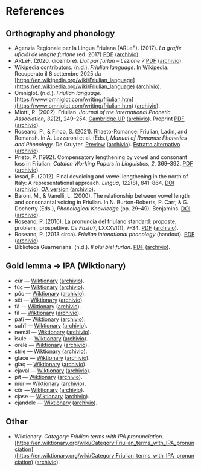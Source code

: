 # References

## Orthography and phonology

- Agenzia Regionale per la Lingua Friulana (ARLeF). (2017). *La grafie uficiâl de lenghe furlane* (ed. 2017) [PDF](https://arlef.it/app/uploads/documenti/Grafie_cuadrileng%C3%A2l_ed2017.pdf) ([archivio](https://web.archive.org/web/*/https://arlef.it/app/uploads/documenti/Grafie_cuadrileng%C3%A2l_ed2017.pdf)).
- ARLeF. (2020, dicembre). *Dut par furlan – Lezione 7* [PDF](https://arlef.it/app/uploads/2020/12/dutparfurlan_lez-7-ita-def.pdf) ([archivio](https://web.archive.org/web/*/https://arlef.it/app/uploads/2020/12/dutparfurlan_lez-7-ita-def.pdf)).
- Wikipedia contributors. (n.d.). *Friulian language*. In Wikipedia. Recuperato il 8 settembre 2025 da [https://en.wikipedia.org/wiki/Friulian_language](https://en.wikipedia.org/wiki/Friulian_language) ([archivio](https://web.archive.org/web/*/https://en.wikipedia.org/wiki/Friulian_language)).
- Omniglot. (n.d.). *Friulian language*. [https://www.omniglot.com/writing/friulian.htm](https://www.omniglot.com/writing/friulian.htm) ([archivio](https://web.archive.org/web/*/https://www.omniglot.com/writing/friulian.htm)).
- Miotti, R. (2002). Friulian. *Journal of the International Phonetic Association, 32*(2), 249–254. [Cambridge UP](https://www.cambridge.org/core/journals/journal-of-the-international-phonetic-association/article/friulian/E2A90C5FDD78064D8897F01F1A1AE9CA) ([archivio](https://web.archive.org/web/*/https://www.cambridge.org/core/journals/journal-of-the-international-phonetic-association/article/friulian/E2A90C5FDD78064D8897F01F1A1AE9CA)). Preprint [PDF](https://stel3.ub.edu/friulian.pdf) ([archivio](https://web.archive.org/web/*/https://stel3.ub.edu/friulian.pdf)).
- Roseano, P., & Finco, S. (2021). Rhaeto-Romance: Friulian, Ladin, and Romansh. In A. Lazzaroni et al. (Eds.), *Manual of Romance Phonetics and Phonology*. De Gruyter. [Preview](https://pageplace.de/deu/bambach_lauren/manual-of-romance-phonetics-and-phonology/id/9783110559089_9783110559089-27) ([archivio](https://web.archive.org/web/*/https://pageplace.de/deu/bambach_lauren/manual-of-romance-phonetics-and-phonology/id/9783110559089_9783110559089-27)). [Estratto alternativo](https://www.researchgate.net/publication/354400742_Rhaeto-Romance_Friulian_Ladin_and_Romansh) ([archivio](https://web.archive.org/web/*/https://www.researchgate.net/publication/354400742_Rhaeto-Romance_Friulian_Ladin_and_Romansh)).
- Prieto, P. (1992). Compensatory lengthening by vowel and consonant loss in Friulian. *Catalan Working Papers in Linguistics, 2*, 369–392. [PDF](https://raco.cat/articles/00000000/00000200/00001030.pdf) ([archivio](https://web.archive.org/web/*/https://raco.cat/articles/00000000/00000200/00001030.pdf)).
- Iosad, P. (2012). Final devoicing and vowel lengthening in the north of Italy: A representational approach. *Lingua, 122*(8), 841–864. [DOI](https://doi.org/10.1016/j.lingua.2012.02.005) ([archivio](https://web.archive.org/web/*/https://doi.org/10.1016/j.lingua.2012.02.005)). [OA version](https://www.pure.ed.ac.uk/ws/files/9307771/final_devoicing.pdf) ([archivio](https://web.archive.org/web/*/https://www.pure.ed.ac.uk/ws/files/9307771/final_devoicing.pdf)).
- Baroni, M., & Vanelli, L. (2000). The relationship between vowel length and consonantal voicing in Friulian. In N. Burton-Roberts, P. Carr, & G. Docherty (Eds.), *Phonological Knowledge* (pp. 29–49). Benjamins. [DOI](https://doi.org/10.1075/cilt.121.03bar) ([archivio](https://web.archive.org/web/*/https://doi.org/10.1075/cilt.121.03bar)).
- Roseano, P. (2010). La pronuncia del friulano standard: proposte, problemi, prospettive. *Ce Fastu?*, LXXXVI(1), 7–34. [PDF](https://www.lingref.com/cpapers/cefastu2010.pdf) ([archivio](https://web.archive.org/web/*/https://www.lingref.com/cpapers/cefastu2010.pdf)).
- Roseano, P. (2013 circa). *Friulian intonational phonology* (handout). [PDF](https://pau.roseano.net/intonation_friulian.pdf) ([archivio](https://web.archive.org/web/*/https://pau.roseano.net/intonation_friulian.pdf)).
- Biblioteca Guarneriana. (n.d.). *Il plui biel furlan*. [PDF](https://guarneriana.it/wp-content/uploads/2020/03/il-plui-biel-furlan.pdf) ([archivio](https://web.archive.org/web/*/https://guarneriana.it/wp-content/uploads/2020/03/il-plui-biel-furlan.pdf)).

## Gold lemma → IPA (Wiktionary)

- cûr — [Wiktionary](https://en.wiktionary.org/wiki/c%C3%BBr) ([archivio](https://web.archive.org/web/*/https://en.wiktionary.org/wiki/c%C3%BBr)).
- fûc — [Wiktionary](https://en.wiktionary.org/wiki/f%C3%BBc) ([archivio](https://web.archive.org/web/*/https://en.wiktionary.org/wiki/f%C3%BBc)).
- pôc — [Wiktionary](https://en.wiktionary.org/wiki/p%C3%B4c) ([archivio](https://web.archive.org/web/*/https://en.wiktionary.org/wiki/p%C3%B4c)).
- sêt — [Wiktionary](https://en.wiktionary.org/wiki/s%C3%AAt) ([archivio](https://web.archive.org/web/*/https://en.wiktionary.org/wiki/s%C3%AAt)).
- fâ — [Wiktionary](https://en.wiktionary.org/wiki/f%C3%A2) ([archivio](https://web.archive.org/web/*/https://en.wiktionary.org/wiki/f%C3%A2)).
- fîl — [Wiktionary](https://en.wiktionary.org/wiki/f%C3%AEl) ([archivio](https://web.archive.org/web/*/https://en.wiktionary.org/wiki/f%C3%AEl)).
- patî — [Wiktionary](https://en.wiktionary.org/wiki/pat%C3%AE) ([archivio](https://web.archive.org/web/*/https://en.wiktionary.org/wiki/pat%C3%AE)).
- sufrî — [Wiktionary](https://en.wiktionary.org/wiki/sufr%C3%AE) ([archivio](https://web.archive.org/web/*/https://en.wiktionary.org/wiki/sufr%C3%AE)).
- nemâl — [Wiktionary](https://en.wiktionary.org/wiki/nem%C3%A2l) ([archivio](https://web.archive.org/web/*/https://en.wiktionary.org/wiki/nem%C3%A2l)).
- ìsule — [Wiktionary](https://en.wiktionary.org/wiki/%C3%ACsule) ([archivio](https://web.archive.org/web/*/https://en.wiktionary.org/wiki/%C3%ACsule)).
- orele — [Wiktionary](https://en.wiktionary.org/wiki/orele) ([archivio](https://web.archive.org/web/*/https://en.wiktionary.org/wiki/orele)).
- strie — [Wiktionary](https://en.wiktionary.org/wiki/strie) ([archivio](https://web.archive.org/web/*/https://en.wiktionary.org/wiki/strie)).
- glace — [Wiktionary](https://en.wiktionary.org/wiki/glace) ([archivio](https://web.archive.org/web/*/https://en.wiktionary.org/wiki/glace)).
- glaç — [Wiktionary](https://en.wiktionary.org/wiki/gla%C3%A7) ([archivio](https://web.archive.org/web/*/https://en.wiktionary.org/wiki/gla%C3%A7)).
- cjaval — [Wiktionary](https://en.wiktionary.org/wiki/cjaval) ([archivio](https://web.archive.org/web/*/https://en.wiktionary.org/wiki/cjaval)).
- pît — [Wiktionary](https://en.wiktionary.org/wiki/p%C3%AEt) ([archivio](https://web.archive.org/web/*/https://en.wiktionary.org/wiki/p%C3%AEt)).
- mûr — [Wiktionary](https://en.wiktionary.org/wiki/m%C3%BBr) ([archivio](https://web.archive.org/web/*/https://en.wiktionary.org/wiki/m%C3%BBr)).
- côr — [Wiktionary](https://en.wiktionary.org/wiki/c%C3%B4r) ([archivio](https://web.archive.org/web/*/https://en.wiktionary.org/wiki/c%C3%B4r)).
- cjase — [Wiktionary](https://en.wiktionary.org/wiki/cjase) ([archivio](https://web.archive.org/web/*/https://en.wiktionary.org/wiki/cjase)).
- cjandele — [Wiktionary](https://en.wiktionary.org/wiki/cjandele) ([archivio](https://web.archive.org/web/*/https://en.wiktionary.org/wiki/cjandele)).

## Other

- Wiktionary. *Category: Friulian terms with IPA pronunciation*. [https://en.wiktionary.org/wiki/Category:Friulian_terms_with_IPA_pronunciation](https://en.wiktionary.org/wiki/Category:Friulian_terms_with_IPA_pronunciation) ([archivio](https://web.archive.org/web/*/https://en.wiktionary.org/wiki/Category:Friulian_terms_with_IPA_pronunciation)).

